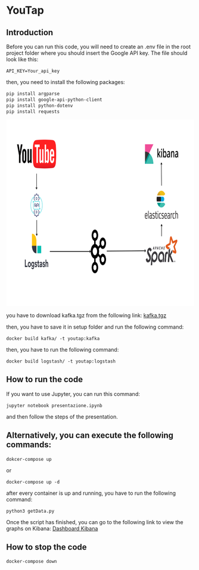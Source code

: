 # YouTap

## Introduction

Before you can run this code, you will need to create an .env file in the root project folder where you should insert the Google API key. The file should look like this:

```
API_KEY=Your_api_key
```

then, you need to install the following packages:

```
pip install argparse
pip install google-api-python-client
pip install python-dotenv
pip install requests

```

<img src="https://github.com/FrancescoNicotra/Youtube-Most-Popular-sentiment/blob/main/Path.png" width="800" height="500">

you have to download kafka.tgz from the following link: <a href="https://www.apache.org/dyn/closer.cgi?path=/kafka/3.4.0/kafka_2.13-3.4.0.tgz">kafka.tgz</a>

then, you have to save it in setup folder and run the following command:

```
docker build kafka/ -t youtap:kafka
```

then, you have to run the following command:

```
docker build logstash/ -t youtap:logstash
```

## How to run the code

If you want to use Jupyter, you can run this command:

```
jupyter notebook presentazione.ipynb
```

and then follow the steps of the presentation.

## Alternatively, you can execute the following commands:

```
dokcer-compose up
```

or

```
docker-compose up -d
```

after every container is up and running, you have to run the following command:

```
python3 getData.py
```

Once the script has finished, you can go to the following link to view the graphs on Kibana: <a href="http://localhost:5601/app/dashboards#/view/c2e910b0-0903-11ee-8d24-1b3026e98ad5?_g=(filters:!(),refreshInterval:(pause:!t,value:60000),time:(from:now-15m,to:now))"> Dashboard Kibana </a>

## How to stop the code

```
docker-compose down
```

